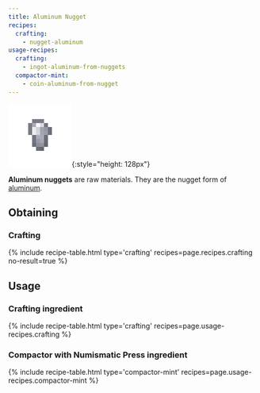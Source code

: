 ```yaml
---
title: Aluminum Nugget
recipes:
  crafting:
    - nugget-aluminum
usage-recipes:
  crafting:
    - ingot-aluminum-from-nuggets
  compactor-mint:
    - coin-aluminum-from-nugget
---
```


![Aluminum nugget](/assets/images/thermal-foundation/nugget-aluminum.png){:style="height: 128px"}


**Aluminum nuggets** are raw materials. They are the nugget form of
[aluminum](/docs/thermal-foundation/items/materials/ingots/aluminum-ingot/).


Obtaining
---------

### Crafting
{% include recipe-table.html type='crafting' recipes=page.recipes.crafting no-result=true %}


Usage
-----

### Crafting ingredient
{% include recipe-table.html type='crafting' recipes=page.usage-recipes.crafting %}

### Compactor with Numismatic Press ingredient
{% include recipe-table.html type='compactor-mint' recipes=page.usage-recipes.compactor-mint %}
